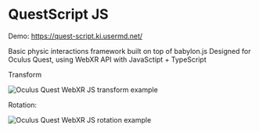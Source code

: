 # QuestScript JS

Demo: https://quest-script.ki.usermd.net/

Basic physic interactions framework built on top of babylon.js
Designed for Oculus Quest, using WebXR API with JavaSctipt + TypeScript

Transform

![Oculus Quest WebXR JS transform example](http://quest-script.ki.usermd.net/transform.gif)


Rotation:

![Oculus Quest WebXR JS rotation example](http://quest-script.ki.usermd.net/rotation.gif)